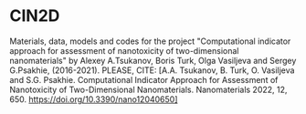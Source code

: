 # CIN2D
Materials, data, models and codes for the project "Computational indicator approach for assessment of nanotoxicity of two-dimensional nanomaterials" by Alexey A.Tsukanov, Boris Turk, Olga Vasiljeva and Sergey G.Psakhie, (2016-2021).
PLEASE, CITE:
[A.A. Tsukanov, B. Turk, O. Vasiljeva and S.G. Psakhie. Computational Indicator Approach for Assessment of Nanotoxicity of Two-Dimensional Nanomaterials. Nanomaterials 2022, 12, 650. https://doi.org/10.3390/nano12040650]
